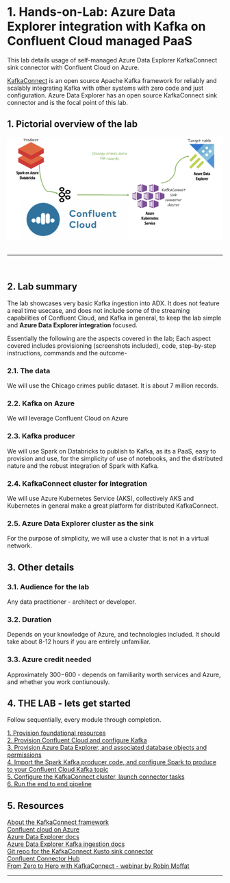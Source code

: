 # 1. Hands-on-Lab: Azure Data Explorer integration with Kafka on Confluent Cloud managed PaaS

This lab details usage of self-managed Azure Data Explorer KafkaConnect sink connector with Confluent Cloud on Azure.<br>

[KafkaConnect](https://kafka.apache.org/documentation.html#connect) is an open source Apache Kafka framework for reliably and scalably integrating Kafka with other systems with zero code and just configuration.  Azure Data Explorer has an open source KafkaConnect sink connector and is the focal point of this lab.

## 1. Pictorial overview of the lab

![RG](images/E2E.png)
<br>
<br>
<hr>
<br>

## 2.  Lab summary

The lab showcases very basic Kafka ingestion into ADX. It does not feature a real time usecase, and does not include some of the streaming capabilities of Confluent Cloud, and Kafka in general, to keep the lab simple and **Azure Data Explorer integration** focused.<br>

Essentially the following are the aspects covered in the lab; Each aspect covered includes provisioning (screenshots included), code, step-by-step instructions, commands and the outcome-<br>

### 2.1.  The data
We will use the Chicago crimes public dataset.  It is about 7 million records.<br>

### 2.2. Kafka on Azure
We will leverage Confluent Cloud on Azure

### 2.3. Kafka producer
We will use Spark on Databricks to publish to Kafka, as its a PaaS, easy to provision and use, for the simplicity of use of notebooks, and the distributed nature and the robust integration of Spark with Kafka.  

### 2.4. KafkaConnect cluster for integration
We will use Azure Kubernetes Service (AKS), collectively AKS and Kubernetes in general make a great platform for distributed KafkaConnect.

### 2.5. Azure Data Explorer cluster as the sink
For the purpose of simplicity, we will use a cluster that is not in a virtual network.

## 3. Other details

### 3.1. Audience for the lab

Any data practitioner - architect or developer.

### 3.2. Duration

Depends on your knowledge of Azure, and technologies included.  It should take about 8-12 hours if you are entirely unfamiliar.

### 3.3. Azure credit needed

Approximately $300-$600 - depends on familiarity worth services and Azure, and whether you work contiunously.

## 4. THE LAB - lets get started
Follow sequentially, every module through completion.

[1. Provision foundational resources](1-foundational-resources.md)<br>
[2. Provision Confluent Cloud and configure Kafka](2-confluent-cloud.md)<br>
[3. Provision Azure Data Explorer, and associated database objects and permissions](3-adx.md)<br>
[4. Import the Spark Kafka producer code, and configure Spark to produce to your Confluent Cloud Kafka topic](4-configure-spark.md)<br>
[5. Configure the KafkaConnect cluster, launch connector tasks](5-configure-connector-cluster.md)<br>
[6. Run the end to end pipeline](6-run-e2e.md)<br>

## 5. Resources

[About the KafkaConnect framework](https://kafka.apache.org/documentation.html#connect)<br>
[Confluent cloud on Azure](https://www.confluent.io/blog/confluent-cloud-managed-kafka-service-azure-marketplace/)<br>
[Azure Data Explorer docs](https://docs.microsoft.com/en-us/azure/data-explorer/)<br>
[Azure Data Explorer Kafka ingestion docs](https://docs.microsoft.com/en-us/azure/data-explorer/ingest-data-kafka)<br>
[Git repo for the KafkaConnect Kusto sink connector](https://github.com/Azure/kafka-sink-azure-kusto)<br>
[Confluent Connector Hub](https://www.confluent.io/hub/)<br>
[From Zero to Hero with KafkaConnect - webinar by Robin Moffat](https://www.youtube.com/watch?v=Jkcp28ki82k)<br>

<hr>

